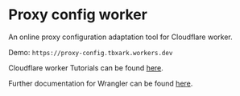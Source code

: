 # Proxy config worker

An online proxy configuration adaptation tool for Cloudflare worker.

Demo: `https://proxy-config.tbxark.workers.dev`

Cloudflare worker Tutorials can be found [here](https://developers.cloudflare.com/workers/tutorials).

Further documentation for Wrangler can be found [here](https://developers.cloudflare.com/workers/tooling/wrangler).
